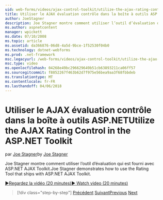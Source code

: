 ```yaml
---
uid: web-forms/videos/ajax-control-toolkit/utilize-the-ajax-rating-control-in-the-aspnet-toolkit
title: Utiliser le AJAX évaluation contrôle dans la boîte à outils ASP.NET | Documents Microsoft
author: JoeStagner
description: Joe Stagner montre comment utiliser l’outil d’évaluation qui est fourni avec ASP.NET AJAX Toolkit.
ms.author: aspnetcontent
manager: wpickett
ms.date: 07/10/2008
ms.topic: article
ms.assetid: da366876-06d8-4a5d-9bce-1f52530f04b0
ms.technology: dotnet-webforms
ms.prod: .net-framework
msc.legacyurl: /web-forms/videos/ajax-control-toolkit/utilize-the-ajax-rating-control-in-the-aspnet-toolkit
msc.type: video
ms.openlocfilehash: 04268e49bc296629649b51cb63893211ca06ff57
ms.sourcegitcommit: f8852267f463b62d7f975e56bea9aa3f68fbbdeb
ms.translationtype: MT
ms.contentlocale: fr-FR
ms.lasthandoff: 04/06/2018
---
```

<a name="utilize-the-ajax-rating-control-in-the-aspnet-toolkit"></a><span data-ttu-id="8ffe0-103">Utiliser le AJAX évaluation contrôle dans la boîte à outils ASP.NET</span><span class="sxs-lookup"><span data-stu-id="8ffe0-103">Utilize the AJAX Rating Control in the ASP.NET Toolkit</span></span>
====================
<span data-ttu-id="8ffe0-104">par [Joe Stagner](https://github.com/JoeStagner)</span><span class="sxs-lookup"><span data-stu-id="8ffe0-104">by [Joe Stagner](https://github.com/JoeStagner)</span></span>

<span data-ttu-id="8ffe0-105">Joe Stagner montre comment utiliser l’outil d’évaluation qui est fourni avec ASP.NET AJAX Toolkit.</span><span class="sxs-lookup"><span data-stu-id="8ffe0-105">Joe Stagner demonstrates how to use the Rating Tool that ships with ASP.NET AJAX Toolkit.</span></span>

[<span data-ttu-id="8ffe0-106">&#9654;Regardez la vidéo (20 minutes)</span><span class="sxs-lookup"><span data-stu-id="8ffe0-106">&#9654; Watch video (20 minutes)</span></span>](https://channel9.msdn.com/Blogs/ASP-NET-Site-Videos/utilize-the-ajax-rating-control-in-the-aspnet-toolkit)

> [!div class="step-by-step"]
> <span data-ttu-id="8ffe0-107">[Précédent](how-do-i-the-ajax-toolkit-reorder-control.md)
> [Suivant](control-extenders.md)</span><span class="sxs-lookup"><span data-stu-id="8ffe0-107">[Previous](how-do-i-the-ajax-toolkit-reorder-control.md)
[Next](control-extenders.md)</span></span>
